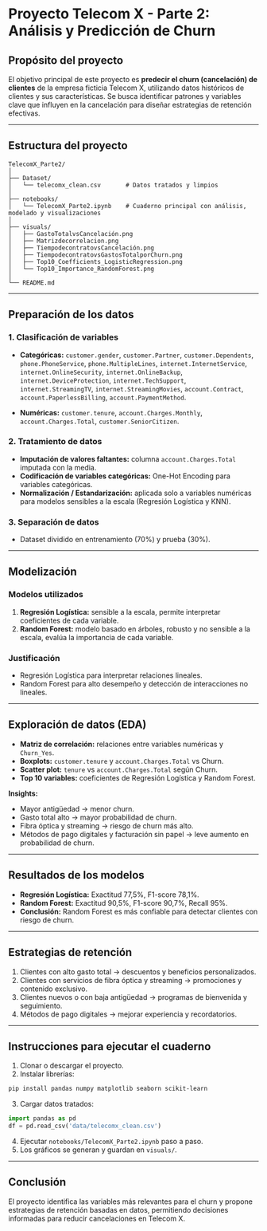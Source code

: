 # Proyecto Telecom X - Parte 2: Análisis y Predicción de Churn

## Propósito del proyecto

El objetivo principal de este proyecto es **predecir el churn (cancelación) de clientes** de la empresa ficticia Telecom X, utilizando datos históricos de clientes y sus características. Se busca identificar patrones y variables clave que influyen en la cancelación para diseñar estrategias de retención efectivas.

---

## Estructura del proyecto

```
TelecomX_Parte2/
│
├── Dataset/
│   └── telecomx_clean.csv       # Datos tratados y limpios
│
├── notebooks/
│   └── TelecomX_Parte2.ipynb    # Cuaderno principal con análisis, modelado y visualizaciones
│
├── visuals/      
│   ├── GastoTotalvsCancelación.png
│   ├── Matrizdecorrelacion.png
│   ├── TiempodecontratovsCancelación.png
│   ├── TiempodecontratovsGastosTotalporChurn.png
│   ├── Top10_Coefficients_LogisticRegression.png
│   └── Top10_Importance_RandomForest.png
│
└── README.md
```

---

## Preparación de los datos

### 1. Clasificación de variables

- **Categóricas:** `customer.gender`, `customer.Partner`, `customer.Dependents`, `phone.PhoneService`, `phone.MultipleLines`, `internet.InternetService`, `internet.OnlineSecurity`, `internet.OnlineBackup`, `internet.DeviceProtection`, `internet.TechSupport`, `internet.StreamingTV`, `internet.StreamingMovies`, `account.Contract`, `account.PaperlessBilling`, `account.PaymentMethod`.

- **Numéricas:** `customer.tenure`, `account.Charges.Monthly`, `account.Charges.Total`, `customer.SeniorCitizen`.

### 2. Tratamiento de datos

- **Imputación de valores faltantes:** columna `account.Charges.Total` imputada con la media.
- **Codificación de variables categóricas:** One-Hot Encoding para variables categóricas.
- **Normalización / Estandarización:** aplicada solo a variables numéricas para modelos sensibles a la escala (Regresión Logística y KNN).

### 3. Separación de datos

- Dataset dividido en entrenamiento (70%) y prueba (30%).

---

## Modelización

### Modelos utilizados

1. **Regresión Logística:** sensible a la escala, permite interpretar coeficientes de cada variable.
2. **Random Forest:** modelo basado en árboles, robusto y no sensible a la escala, evalúa la importancia de cada variable.

### Justificación

- Regresión Logística para interpretar relaciones lineales.
- Random Forest para alto desempeño y detección de interacciones no lineales.

---

## Exploración de datos (EDA)

- **Matriz de correlación:** relaciones entre variables numéricas y `Churn_Yes`.
- **Boxplots:** `customer.tenure` y `account.Charges.Total` vs Churn.
- **Scatter plot:** `tenure` vs `account.Charges.Total` según Churn.
- **Top 10 variables:** coeficientes de Regresión Logística y Random Forest.

**Insights:**

- Mayor antigüedad → menor churn.
- Gasto total alto → mayor probabilidad de churn.
- Fibra óptica y streaming → riesgo de churn más alto.
- Métodos de pago digitales y facturación sin papel → leve aumento en probabilidad de churn.

---

## Resultados de los modelos

- **Regresión Logística:** Exactitud 77,5%, F1-score 78,1%.
- **Random Forest:** Exactitud 90,5%, F1-score 90,7%, Recall 95%.
- **Conclusión:** Random Forest es más confiable para detectar clientes con riesgo de churn.

---

## Estrategias de retención

1. Clientes con alto gasto total → descuentos y beneficios personalizados.
2. Clientes con servicios de fibra óptica y streaming → promociones y contenido exclusivo.
3. Clientes nuevos o con baja antigüedad → programas de bienvenida y seguimiento.
4. Métodos de pago digitales → mejorar experiencia y recordatorios.

---

## Instrucciones para ejecutar el cuaderno

1. Clonar o descargar el proyecto.
2. Instalar librerías:

```bash
pip install pandas numpy matplotlib seaborn scikit-learn
```

3. Cargar datos tratados:

```python
import pandas as pd
df = pd.read_csv('data/telecomx_clean.csv')
```

4. Ejecutar `notebooks/TelecomX_Parte2.ipynb` paso a paso.
5. Los gráficos se generan y guardan en `visuals/`.

---

## Conclusión

El proyecto identifica las variables más relevantes para el churn y propone estrategias de retención basadas en datos, permitiendo decisiones informadas para reducir cancelaciones en Telecom X.

